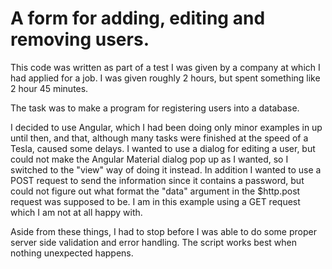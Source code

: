 # A form for adding, editing and removing users.

This code was written as part of a test I was given by a company at which I had applied for a job. I was given roughly 2 hours, but spent something like 2 hour 45 minutes.

The task was to make a program for registering users into a database.

I decided to use Angular, which I had been doing only minor examples in up until then, and that, although many tasks were finished at the speed of a Tesla, caused some delays. I wanted to use a dialog for editing a user, but could not make the Angular Material dialog pop up as I wanted, so I switched to the "view" way of doing it instead. In addition I wanted to use a POST request to send the information since it contains a password, but could not figure out what format the "data" argument in the $http.post request was supposed to be. I am in this example using a GET request which I am not at all happy with.

Aside from these things, I had to stop before I was able to do some proper server side validation and error handling. The script works best when nothing unexpected happens.

